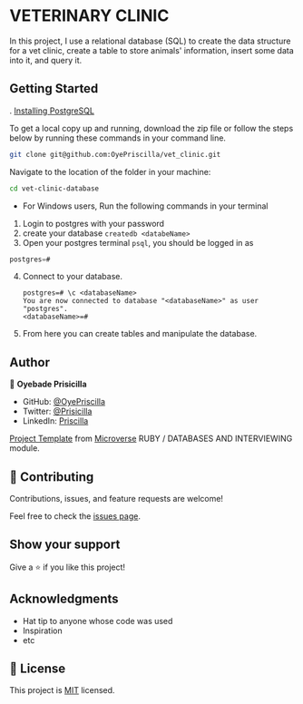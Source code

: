# VETERINARY CLINIC
In this project, I use a relational database (SQL) to create the data structure for a vet clinic, create a table to store animals' information, insert some data into it, and query it.

## Getting Started
. [Installing PostgreSQL](https://www.postgresql.org/download/)

To get a local copy up and running, download the zip file or follow the steps below by running these commands in your command line.

~~~bash
git clone git@github.com:OyePriscilla/vet_clinic.git
~~~

Navigate to the location of the folder in your machine:

 ~~~bash
 cd vet-clinic-database
 ~~~

- For Windows users, Run the following commands in your terminal

1. Login to postgres with your password
2. create your database `createdb <databeName>`
3. Open your postgres terminal `psql`, you should be logged in as
```sql
postgres=#
```
4. Connect to your database.
    ```
    postgres=# \c <databaseName>
    You are now connected to database "<databaseName>" as user "postgres".
    <databaseName>=#
    ```
5. From here you can create tables and manipulate the database.

## Author

👤 **Oyebade Prisicilla**

* GitHub: [@OyePriscilla](https://github.com/OyePriscilla)
* Twitter: [@Prisicilla](https://twitter.com/Prisicilla)
* LinkedIn: [Priscilla](https://linkedin.com/in/oyepriscilla)

[Project Template](https://github.com/microverseinc/curriculum-template-databases) from [Microverse](https://bit.ly/MicroverseTN) RUBY / DATABASES AND INTERVIEWING module.

## 🤝 Contributing

Contributions, issues, and feature requests are welcome!

Feel free to check the [issues page](../../issues/).

## Show your support

Give a ⭐️ if you like this project!

## Acknowledgments

- Hat tip to anyone whose code was used
- Inspiration
- etc

## 📝 License

This project is [MIT](./MIT.md) licensed.

